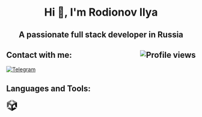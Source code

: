 <!-- Center align text using HTML -->
<h1 align="center">
  Hi 👋, I'm Rodionov Ilya
</h1>
<h2 align="center">A passionate full stack developer in Russia</h2>

<!-- Contact section -->
<h2 style="display: flex; justify-content: space-between; align-items: center;">
  <span>Contact with me:</span>
  <img src="https://komarev.com/ghpvc/?username=BCyclik&color=blue" alt="Profile views" />
</h2>
<p>
  <a href="https://t.me/BCyclik">
    <img src="https://upload.wikimedia.org/wikipedia/commons/8/8b/Telegram_icon.svg" alt="Telegram" width="30" height="30" />
  </a>
</p>

<!-- Languages and Tools section -->
## Languages and Tools:
<p>
  <img src="https://raw.githubusercontent.com/devicons/devicon/master/icons/unity/unity-original.svg" alt="Unity3D" width="30" height="30" />
</p>
